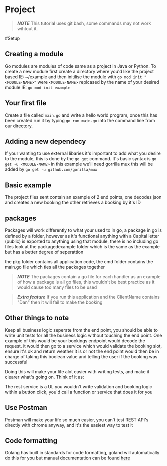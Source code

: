 # Project
> ***NOTE*** This tutorial uses git bash, some commands may not work wihtout it.

#Setup
## Creating a module
Go modules are modules of code same as a project in Java or Python. To create a new module first create a directory where
you'd like the project based IE: ~/example and then initilise the module with `go mod init "<MODULE-NAME>"` were 
`<MODULE-NAME>` replcased by the name of your desired module IE: `go mod init example`

## Your first file
Create a file called `main.go` and write a hello world program, once this has been created run it by typing `go run main.go`
into the command line from our directory.

## Adding a new dependecy
If your wanting to use external libaries it's important to add what you desire to the module, this is done by the `go get` 
command. It's basic syntax is `go get -u <MODULE-NAME>` in this example we'll need gorrilla mux this will be added by
`go get -u github.com/gorilla/mux`

## Basic example
The project files sent contain an example of 2 end points, one decodes json and creates a new booking the other retrieves a booking by it's ID

## packages
Packages will work differently to what your used to in go, a package in go is defined by a folder, however as it's functional anything
with a Capital letter (public) is exported to anything using that module, there is no including go files look at the packagedexample
folder which is the same as the example but has a better degree of seperattion

the pkg folder contains all application code, the cmd folder contains the main.go file which ties all the packages together

> ***NOTE*** The packages contain a go file for each handler as an example of how a package is all go files, this wouldn't be best practice as it would cause too
> many files to be used

> ***Extra feature*** If you run this application and the ClientName contains "Dan" then it will fail to make the booking

## Other things to note
Keep all business logic seperate from the end point, you should be able to write unit tests for all the business logic without touching the end point.
One example of this would be your bookings endpoint would decode the request. it would then go to a service which would validate the booking slot, ensure it's ok and return weather it is or not
the end point would then be in charge of taking this boolean value and telling the user if the booking was successful

Doing this will make your life alot easier with writing tests, and make it clearer what's going on. Think of it as:

The rest service is a UI, you wouldn't write validation and booking logic within a button click, you'd call a function 
or service that does it for you

## Use Postman
Postman will make your life so much easier, you can't test REST API's directly with chrome anyway, and it's the easiest 
way to test it

## Code formatting
Golang has built in standards for code formatting, goland will automatically do this for you but manual documentation can
be found [here](https://go.dev/blog/gofmt)